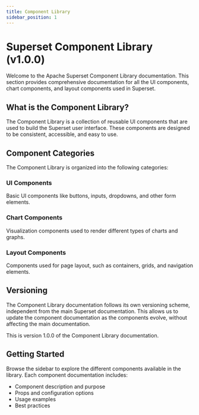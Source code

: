 ```yaml
---
title: Component Library
sidebar_position: 1
---
```


# Superset Component Library (v1.0.0)

Welcome to the Apache Superset Component Library documentation. This section provides comprehensive documentation for all the UI components, chart components, and layout components used in Superset.

## What is the Component Library?

The Component Library is a collection of reusable UI components that are used to build the Superset user interface. These components are designed to be consistent, accessible, and easy to use.

## Component Categories

The Component Library is organized into the following categories:

### UI Components

Basic UI components like buttons, inputs, dropdowns, and other form elements.

### Chart Components

Visualization components used to render different types of charts and graphs.

### Layout Components

Components used for page layout, such as containers, grids, and navigation elements.

## Versioning

The Component Library documentation follows its own versioning scheme, independent from the main Superset documentation. This allows us to update the component documentation as the components evolve, without affecting the main documentation.

This is version 1.0.0 of the Component Library documentation.

## Getting Started

Browse the sidebar to explore the different components available in the library. Each component documentation includes:

- Component description and purpose
- Props and configuration options
- Usage examples
- Best practices
